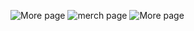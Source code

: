 ![More page](https://github.com/krbo8o5/effe-23-app/assets/129084492/ac41eb3f-a7b1-457c-92c8-b9b94b1d207c)
![merch page](https://github.com/krbo8o5/effe-23-app/assets/129084492/643a1f0a-a563-467c-8321-fa7e536caad0)
![More page](https://github.com/krbo8o5/effe-23-app/assets/129084492/7f04a8ec-00cf-430b-8e97-3dc0a698b22e)


